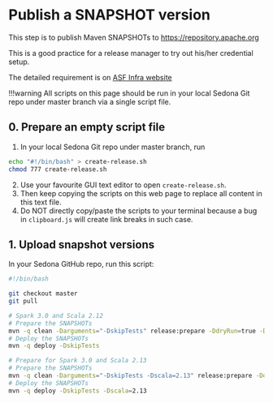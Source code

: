 # Publish a SNAPSHOT version

This step is to publish Maven SNAPSHOTs to https://repository.apache.org

This is a good practice for a release manager to try out his/her credential setup.

The detailed requirement is on [ASF Infra website](https://infra.apache.org/publishing-maven-artifacts.html)

!!!warning
All scripts on this page should be run in your local Sedona Git repo under master branch via a single script file.

## 0. Prepare an empty script file

1. In your local Sedona Git repo under master branch, run
```bash
echo "#!/bin/bash" > create-release.sh
chmod 777 create-release.sh
```
2. Use your favourite GUI text editor to open `create-release.sh`.
3. Then keep copying the scripts on this web page to replace all content in this text file.
4. Do NOT directly copy/paste the scripts to your terminal because a bug in `clipboard.js` will create link breaks in such case.

## 1. Upload snapshot versions

In your Sedona GitHub repo, run this script:

```bash
#!/bin/bash

git checkout master
git pull

# Spark 3.0 and Scala 2.12
# Prepare the SNAPSHOTs
mvn -q clean -Darguments="-DskipTests" release:prepare -DdryRun=true -DautoVersionSubmodules=true -Dresume=false
# Deploy the SNAPSHOTs
mvn -q deploy -DskipTests

# Prepare for Spark 3.0 and Scala 2.13
# Prepare the SNAPSHOTs
mvn -q clean -Darguments="-DskipTests -Dscala=2.13" release:prepare -DdryRun=true -DautoVersionSubmodules=true -Dresume=false
# Deploy the SNAPSHOTs
mvn -q deploy -DskipTests -Dscala=2.13
```